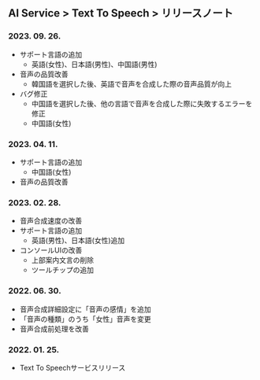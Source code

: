 ## AI Service > Text To Speech > リリースノート

### 2023. 09. 26.

* サポート言語の追加
    * 英語(女性)、日本語(男性)、中国語(男性)
* 音声の品質改善
    * 韓国語を選択した後、英語で音声を合成した際の音声品質が向上
* バグ修正
    * 中国語を選択した後、他の言語で音声を合成した際に失敗するエラーを修正
    * 中国語(女性)

### 2023. 04. 11.

* サポート言語の追加
    * 中国語(女性)
* 音声の品質改善

### 2023. 02. 28.

* 音声合成速度の改善
* サポート言語の追加
    * 英語(男性)、日本語(女性)追加
* コンソールUIの改善
    * 上部案内文言の削除
    * ツールチップの追加

### 2022. 06. 30.

* 音声合成詳細設定に「音声の感情」を追加
* 「音声の種類」のうち「女性」音声を変更
* 音声合成前処理を改善

### 2022. 01. 25.

* Text To Speechサービスリリース
